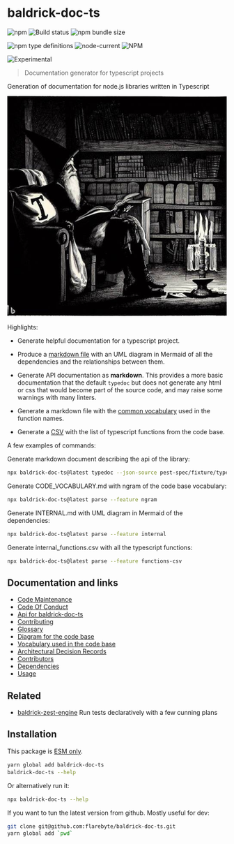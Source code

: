 # baldrick-doc-ts

![npm](https://img.shields.io/npm/v/baldrick-doc-ts) ![Build status](https://github.com/flarebyte/baldrick-doc-ts/actions/workflows/main.yml/badge.svg) ![npm bundle size](https://img.shields.io/bundlephobia/min/baldrick-doc-ts)

![npm type definitions](https://img.shields.io/npm/types/baldrick-doc-ts) ![node-current](https://img.shields.io/node/v/baldrick-doc-ts) ![NPM](https://img.shields.io/npm/l/baldrick-doc-ts)

![Experimental](https://img.shields.io/badge/status-experimental-blue)

> Documentation generator for typescript projects

Generation of documentation for node.js libraries written in Typescript

![Hero image for baldrick-doc-ts](baldrick-doc-ts-hero-512.jpeg)

Highlights:

* Generate helpful documentation for a typescript project.
* Produce a [markdown file](INTERNAL.md) with an UML diagram in Mermaid of all the dependencies and the relationships between them.
* Generate API documentation as **markdown**. This provides a more
basic documentation that the default `typedoc` but does not generate
any html or css that would become part of the source code, and may
raise some warnings with many linters.

* Generate a markdown file with the [common vocabulary](CODE_VOCABULARY.md) used in the function names.
* Generate a [CSV](internal_functions.csv) with the list of typescript functions from the code base.



A few examples of commands:

Generate markdown document describing the api of the library:
```bash
npx baldrick-doc-ts@latest typedoc --json-source pest-spec/fixture/typedoc.json

```
Generate CODE_VOCABULARY.md with ngram of the code base vocabulary:
```bash
npx baldrick-doc-ts@latest parse --feature ngram

```
Generate INTERNAL.md with UML diagram in Mermaid of the dependencies:
```bash
npx baldrick-doc-ts@latest parse --feature internal

```
Generate internal_functions.csv with all the typescript functions:
```bash
npx baldrick-doc-ts@latest parse --feature functions-csv

```

## Documentation and links

* [Code Maintenance](MAINTENANCE.md)
* [Code Of Conduct](CODE_OF_CONDUCT.md)
* [Api for baldrick-doc-ts](API.md)
* [Contributing](CONTRIBUTING.md)
* [Glossary](GLOSSARY.md)
* [Diagram for the code base](INTERNAL.md)
* [Vocabulary used in the code base](CODE_VOCABULARY.md)
* [Architectural Decision Records](DECISIONS.md)
* [Contributors](https://github.com/flarebyte/baldrick-doc-ts/graphs/contributors)
* [Dependencies](https://github.com/flarebyte/baldrick-doc-ts/network/dependencies)
* [Usage](USAGE.md)

## Related

* [baldrick-zest-engine](https://github.com/flarebyte/baldrick-zest-engine) Run tests declaratively with a few cunning plans

## Installation

This package is [ESM only](https://blog.sindresorhus.com/get-ready-for-esm-aa53530b3f77).

```bash
yarn global add baldrick-doc-ts
baldrick-doc-ts --help
```
Or alternatively run it:
```bash
npx baldrick-doc-ts --help
```
If you want to tun the latest version from github. Mostly useful for dev:
```bash
git clone git@github.com:flarebyte/baldrick-doc-ts.git
yarn global add `pwd`
```
